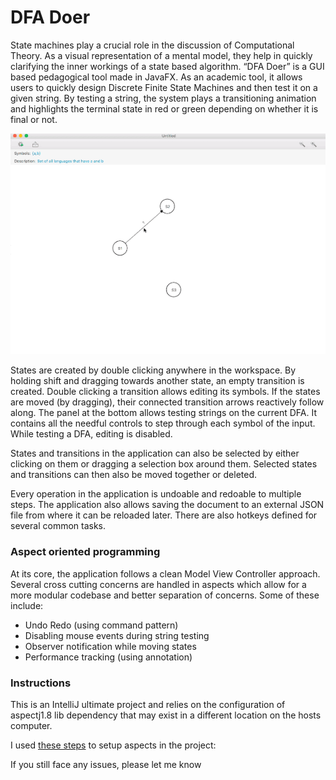 # DFA Doer

State machines play a crucial role in the discussion of Computational Theory. As a visual representation of a mental model, they help in quickly clarifying the inner workings of a state based algorithm. “DFA Doer” is a GUI based pedagogical tool made in JavaFX. As an academic tool, it allows users to quickly design Discrete Finite State Machines and then test it on a given string. By testing a string, the system plays a transitioning animation and highlights the terminal state in red or green depending on whether it is final or not.

![Preview of DFA Doer](demo-cropped.gif)


States are created by double clicking anywhere in the workspace. By holding shift and dragging towards another state, an empty transition is created. Double clicking a transition allows editing its symbols.  If the states are moved (by dragging), their connected transition arrows reactively follow along.  The panel at the bottom allows testing strings on the current DFA. It contains all the needful controls to step through each symbol of the input. While testing a DFA, editing is disabled.

States and transitions in the application can also be selected by either clicking on them or dragging a selection box around them. Selected states and transitions can then also be moved together or deleted.

Every operation in the application is undoable and redoable to multiple steps. The application also allows saving the document to an external JSON file from where it can be reloaded later. There are also hotkeys defined for several common tasks.

### Aspect oriented programming
At its core, the application follows a clean Model View Controller approach. Several cross cutting concerns are handled in aspects which allow for a more modular codebase and better separation of concerns. Some of these include:

*	Undo Redo (using command pattern)
*	Disabling mouse events during string testing
*	Observer notification while moving states
*	Performance tracking (using annotation)

### Instructions
This is an IntelliJ ultimate project and relies on the configuration of aspectj1.8 lib dependency that may exist in a
different location on the hosts computer.

I used [these steps](http://tzachsolomon.blogspot.com/2015/08/how-to-create-hello-world-with-intellij.html) to setup aspects in the project:

If you still face any issues, please let me know
